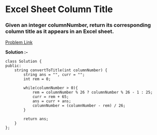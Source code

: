 # Excel Sheet Column Title

<h3>
Given an integer columnNumber, return its corresponding column title as it appears in an Excel sheet.
</h3>

[Problem Link](https://leetcode.com/problems/excel-sheet-column-title/?envType=daily-question&envId=2023-08-22)

**Solution :-**

```
class Solution {
public:
    string convertToTitle(int columnNumber) {
        string ans = "", curr = "";
        int rem = 0;
        
        while(columnNumber > 0){
            rem = columnNumber % 26 ? columnNumber % 26 - 1 : 25;
            curr = rem + 65;
            ans = curr + ans;
            columnNumber = (columnNumber - rem) / 26;
        }

        return ans;
    }
};
```
